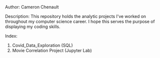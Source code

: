 Author: Cameron Chenault

Description: This repository holds the analytic projects I've worked on throughout my computer science career.
I hope this serves the purpose of displaying my coding skills.

Index:
  1. Covid_Data_Exploration (SQL)
  2. Movie Correlation Project (Jupyter Lab)
